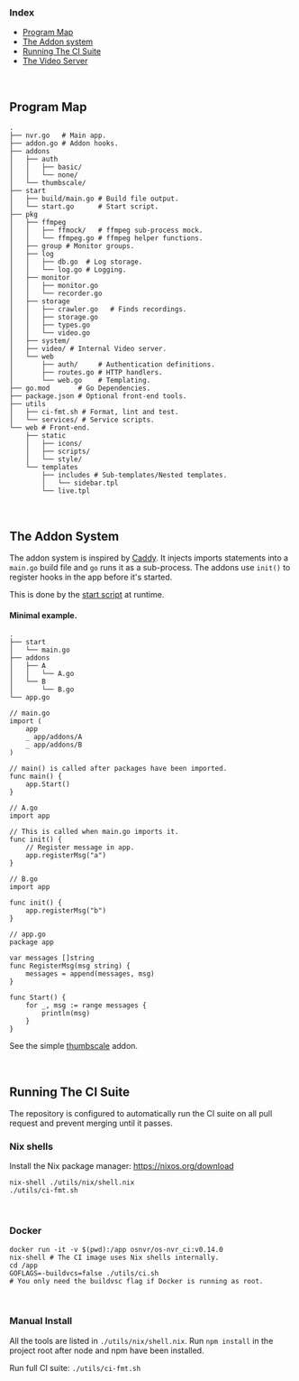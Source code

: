 ### Index

- [Program Map](#program-map)
- [The Addon system](#the-addon-system)
- [Running The CI Suite](#running-the-ci-suite)
- [The Video Server](../pkg/video/README.md)

<br>

## Program Map

```
.
├── nvr.go   # Main app.
├── addon.go # Addon hooks.
├── addons
│   ├── auth
│   │   ├── basic/
│   │   └── none/
│   └── thumbscale/
├── start
│   ├── build/main.go # Build file output.
│   └── start.go      # Start script.
├── pkg
│   ├── ffmpeg
│   │   ├── ffmock/   # ffmpeg sub-process mock.
│   │   └── ffmpeg.go # ffmpeg helper functions.
│   ├── group # Monitor groups.
│   ├── log
│   │   ├── db.go  # Log storage.
│   │   └── log.go # Logging.
│   ├── monitor
│   │   ├── monitor.go
│   │   └── recorder.go
│   ├── storage
│   │   ├── crawler.go   # Finds recordings.
│   │   ├── storage.go
│   │   ├── types.go
│   │   └── video.go
│   ├── system/
│   ├── video/ # Internal Video server.
│   └── web
│       ├── auth/     # Authentication definitions.
│       ├── routes.go # HTTP handlers.
│       └── web.go    # Templating.
├── go.mod       # Go Dependencies.
├── package.json # Optional front-end tools.
├── utils
│   ├── ci-fmt.sh # Format, lint and test.
│   └── services/ # Service scripts.
└── web # Front-end.
    ├── static
    │   ├── icons/
    │   ├── scripts/
    │   └── style/
    └── templates
        ├── includes # Sub-templates/Nested templates.
        │   └── sidebar.tpl
        └── live.tpl

```


<br>

## The Addon System

The addon system is inspired by [Caddy](https://caddyserver.com/docs/architecture). It injects imports statements into a `main.go` build file and `go` runs it as a sub-process. The addons use `init()` to register hooks in the app before it's started.

This is done by the [start script](./start/start.go) at runtime.


#### Minimal example.

```
.
├── start
│   └── main.go
├── addons
│   ├── A
│   │   └── A.go
│   └── B
│       └── B.go
└── app.go
```

```
// main.go
import (
	app
	_ app/addons/A
	_ app/addons/B
)

// main() is called after packages have been imported.
func main() {
	app.Start()
}

```

```
// A.go
import app

// This is called when main.go imports it.
func init() {
	// Register message in app.
	app.registerMsg("a")
}
```

```
// B.go
import app

func init() {
	app.registerMsg("b")
}
```

```
// app.go
package app

var messages []string
func RegisterMsg(msg string) {
	messages = append(messages, msg)
}

func Start() {
	for _, msg := range messages {
		println(msg)
	}
}
```


See the simple [thumbscale](./addons/thumbscale/thumb.go) addon.

<br>

## Running The CI Suite

The repository is configured to automatically run the CI suite on all pull request and prevent merging until it passes.

### Nix shells

Install the Nix package manager: https://nixos.org/download
```
nix-shell ./utils/nix/shell.nix
./utils/ci-fmt.sh
```

<br>

### Docker
```
docker run -it -v $(pwd):/app osnvr/os-nvr_ci:v0.14.0
nix-shell # The CI image uses Nix shells internally.
cd /app
GOFLAGS=-buildvcs=false ./utils/ci.sh
# You only need the buildvsc flag if Docker is running as root.
```

<br>

### Manual Install

All the tools are listed in `./utils/nix/shell.nix`. Run `npm install` in the project root after node and npm have been installed.

Run full CI suite: `./utils/ci-fmt.sh`
